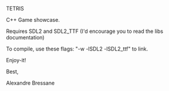 TETRIS

C++ Game showcase. 

Requires SDL2 and SDL2_TTF (I'd encourage you to read the libs documentation)

To compile, use these flags: "-w -lSDL2 -lSDL2_ttf" to link.

Enjoy-it!


Best,


Alexandre Bressane


